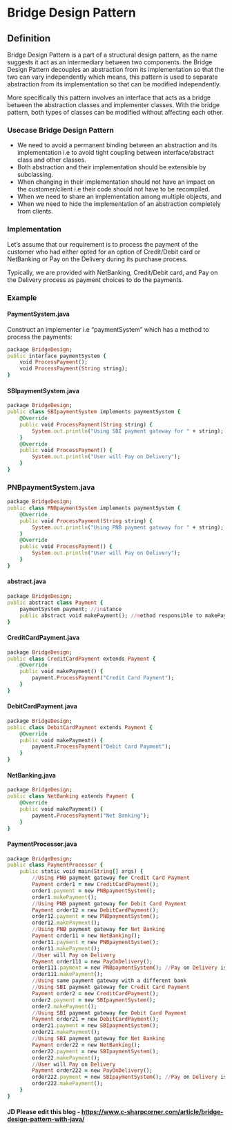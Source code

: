 # Bridge Design Pattern

## Definition

Bridge Design Pattern is a part of a structural design pattern, as the name suggests it act as an intermediary between two components. the Bridge Design Pattern decouples an abstraction from its implementation 
so that the two can vary independently which means, this pattern is used to separate abstraction from its implementation so that can be modified independently.
 
More specifically this pattern involves an interface that acts as a bridge between the abstraction classes and implementer classes. With the bridge pattern, 
both types of classes can be modified without affecting each other.

### Usecase Bridge Design Pattern
- We need to avoid a permanent binding between an abstraction and its implementation i.e to avoid tight coupling between interface/abstract class and other classes.
- Both abstraction and their implementation should be extensible by subclassing.
- When changing in their implementation should not have an impact on the customer/client i.e their code should not have to be recompiled.
- When we need to share an implementation among multiple objects, and
- When we need to hide the implementation of an abstraction completely from clients.

### Implementation
Let’s assume that our requirement is to process the payment of the customer who had either opted for an option of Credit/Debit card or NetBanking or 
Pay on the Delivery during its purchase process.
 
Typically, we are provided with NetBanking, Credit/Debit card, and Pay on the Delivery process as payment choices to do the payments.

### Example

#### PaymentSystem.java
Construct an implementer i.e “paymentSystem” which has a method to process the payments:

```ruby
package BridgeDesign;  
public interface paymentSystem {  
    void ProcessPayment();  
    void ProcessPayment(String string);  
}  
```
#### SBIpaymentSystem.java
```ruby
package BridgeDesign;  
public class SBIpaymentSystem implements paymentSystem {  
    @Override  
    public void ProcessPayment(String string) {  
        System.out.println("Using SBI payment gateway for " + string);  
    }  
    @Override  
    public void ProcessPayment() {  
        System.out.println("User will Pay on Delivery");  
    }  
}   
```
### PNBpaymentSystem.java
```ruby
package BridgeDesign;  
public class PNBpaymentSystem implements paymentSystem {  
    @Override  
    public void ProcessPayment(String string) {  
        System.out.println("Using PNB payment gateway for " + string);  
    }  
    @Override  
    public void ProcessPayment() {  
        System.out.println("User will Pay on Delivery");  
    }  
}   
```
#### abstract.java
```ruby
package BridgeDesign;  
public abstract class Payment {  
    paymentSystem payment; //instance  
    public abstract void makePayment(); //method responsible to makePayment  
}  
```

#### CreditCardPayment.java
```ruby
package BridgeDesign;  
public class CreditCardPayment extends Payment {  
    @Override  
    public void makePayment() {  
        payment.ProcessPayment("Credit Card Payment");  
    }  
}  
```

#### DebitCardPayment.java
```ruby
package BridgeDesign;  
public class DebitCardPayment extends Payment {  
    @Override  
    public void makePayment() {  
        payment.ProcessPayment("Debit Card Payment");  
    }  
}   
```

#### NetBanking.java
```ruby
package BridgeDesign;  
public class NetBanking extends Payment {  
    @Override  
    public void makePayment() {  
        payment.ProcessPayment("Net Banking");  
    }  
}   
```

#### PaymentProcessor.java
```ruby
package BridgeDesign;  
public class PaymentProcessor {  
    public static void main(String[] args) {  
        //Using PNB payment gateway for Credit Card Payment  
        Payment order1 = new CreditCardPayment();  
        order1.payment = new PNBpaymentSystem();  
        order1.makePayment();  
        //Using PNB payment gateway for Debit Card Payment  
        Payment order12 = new DebitCardPayment();  
        order12.payment = new PNBpaymentSystem();  
        order12.makePayment();  
        //Using PNB payment gateway for Net Banking  
        Payment order11 = new NetBanking();  
        order11.payment = new PNBpaymentSystem();  
        order11.makePayment();  
        //User will Pay on Delivery  
        Payment order111 = new PayOnDelivery();  
        order111.payment = new PNBpaymentSystem(); //Pay on Delivery is irrespective of banks  
        order111.makePayment();  
        //Using same payment gateway with a different bank  
        //Using SBI payment gateway for Credit Card Payment  
        Payment order2 = new CreditCardPayment();  
        order2.payment = new SBIpaymentSystem();  
        order2.makePayment();  
        //Using SBI payment gateway for Debit Card Payment  
        Payment order21 = new DebitCardPayment();  
        order21.payment = new SBIpaymentSystem();  
        order21.makePayment();  
        //Using SBI payment gateway for Net Banking  
        Payment order22 = new NetBanking();  
        order22.payment = new SBIpaymentSystem();  
        order22.makePayment();  
        //User will Pay on Delivery  
        Payment order222 = new PayOnDelivery();  
        order222.payment = new SBIpaymentSystem(); //Pay on Delivery is irrespective of banks  
        order222.makePayment();  
    }  
}    
```

#### JD Please edit this blog - https://www.c-sharpcorner.com/article/bridge-design-pattern-with-java/
